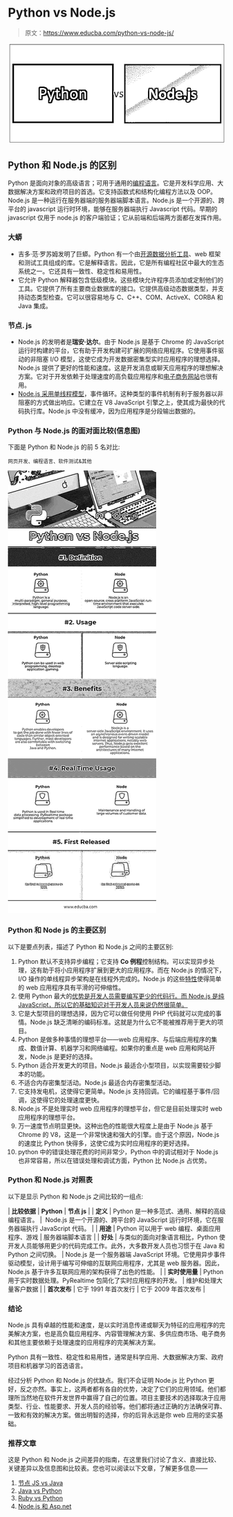 # Python vs Node.js

> 原文：<https://www.educba.com/python-vs-node-js/>

![Python vs Node.js](img/b71cb467523d179f9e9c4fa4c8500621.png)



## Python 和 Node.js 的区别

Python 是面向对象的高级语言；可用于通用的[编程语言](https://www.educba.com/what-is-a-programming-language/)。它是开发科学应用、大数据解决方案和政府项目的首选。它支持函数式和结构化编程方法以及 OOP。Node.js 是一种运行在服务器端的服务器端脚本语言。Node.js 是一个开源的、跨平台的 javascript 运行时环境，能够在服务器端执行 Javascript 代码。早期的 javascript 仅用于 node.js 的客户端验证；它从前端和后端两方面都在发挥作用。

### 大蟒

*   吉多·范·罗苏姆发明了巨蟒。Python 有一个由[开源数据分析工具](https://www.educba.com/free-data-analysis-tools/)、web 框架和测试工具组成的库。它是解释语言。因此，它是所有编程社区中最大的生态系统之一。它还具有一致性、稳定性和易用性。
*   它允许 Python 解释器包含低级模块。这些模块允许程序员添加或定制他们的工具。它提供了所有主要商业数据库的接口。它提供高级动态数据类型，并支持动态类型检查。它可以很容易地与 C、C++、COM、ActiveX、CORBA 和 Java 集成。

### 节点. js

*   Node.js 的发明者是**瑞安·达尔**。由于 Node.js 是基于 Chrome 的 JavaScript 运行时构建的平台，它有助于开发构建可扩展的网络应用程序。它使用事件驱动的非阻塞 I/O 模型，这使它成为开发数据密集型实时应用程序的理想选择。Node.js 提供了更好的性能和速度。这是开发消息或聊天应用程序的理想解决方案。它对于开发依赖于处理速度的高负载应用程序和[电子商务网站](https://www.educba.com/ecommerce-shopping-websites/)也很有用。
*   [Node.js 采用单线程模型](https://www.educba.com/node-dot-js-commands/)，事件循环。这种类型的事件机制有利于服务器以非阻塞的方式做出响应。它建立在 V8 JavaScript 引擎之上，使其成为最快的代码执行库。Node.js 中没有缓冲，因为应用程序是分段输出数据的。

### Python 与 Node.js 的面对面比较(信息图)

下面是 Python 和 Node.js 的前 5 名对比:

<small>网页开发、编程语言、软件测试&其他</small>

![Python vs Node.js Infographics](img/e99795cb9db97c6ce287eea5390bda9d.png)



### Python 和 Node js 的主要区别

以下是要点列表，描述了 Python 和 Node.js 之间的主要区别:

1.  Python 默认不支持异步编程；它支持 **Co 例程**控制结构。可以实现异步处理，这有助于将小应用程序扩展到更大的应用程序。而在 Node.js 的情况下，I/O 操作的单线程异步架构是在线程外完成的。Node.js 的这些[特性](https://www.educba.com/features-of-node-js/)使得简单的 web 应用程序具有平滑的可伸缩性。
2.  使用 Python 最大的[优势是开发人员需要编写更少的代码行。而 Node.js 是纯 JavaScript，所以它的基础知识对于开发人员来说仍然很简单。](https://www.educba.com/advantages-of-python/)
3.  它是大型项目的理想选择，因为它可以做任何使用 PHP 代码就可以完成的事情。Node.js 缺乏清晰的编码标准。这就是为什么它不能被推荐用于更大的项目。
4.  Python 是做多种事情的理想平台——web 应用程序、与后端应用程序的集成、数值计算、机器学习和网络编程。如果你的重点是 web 应用和网站开发，Node.js 是更好的选择。
5.  Python 适合开发更大的项目。Node.js 最适合小型项目，以实现需要较少脚本的功能。
6.  不适合内存密集型活动。Node.js 最适合内存密集型活动。
7.  它支持发电机，这使得它更简单。Node.js 支持回调。它的编程基于事件/回调，这使得它的处理速度更快。
8.  Node.js 不是处理实时 web 应用程序的理想平台，但它是目前处理实时 web 应用程序的理想平台。
9.  万一速度节点明显更快。这种出色的性能很大程度上是由于 Node.js 基于 Chrome 的 V8，这是一个非常快速和强大的引擎。由于这个原因，Node.js 的速度比 Python 快得多，这使它成为实时应用程序的更好选择。
10.  python 中的错误处理花费的时间非常少，Python 中的调试相对于 Node.js 也非常容易，所以在错误处理和调试方面，Python 比 Node.js 占优势。

### Python 和 Node.js 对照表

以下是显示 Python 和 Node.js 之间比较的一组点:

| **比较依据** | **Python** | **节点 js** |
| **定义** | Python 是一种多范式、通用、解释的高级编程语言。 |  Node.js 是一个开源的、跨平台的 JavaScript 运行时环境，它在服务器端执行 JavaScript 代码。 |
| **用途** | Python 可以用于 web 编程、桌面应用程序、游戏 | 服务器端脚本语言 |
| **好处** | 与类似的面向对象语言相比，Python 使开发人员能够用更少的代码完成工作。此外，大多数开发人员也习惯于在 Java 和 Python 之间切换。 | Node.js 是一个服务器端 JavaScript 环境。它使用异步事件驱动模型，设计用于编写可伸缩的互联网应用程序，尤其是 web 服务器。因此，Node.js 基于许多互联网应用的架构获得了出色的性能。 |
| **实时使用量** | Python 用于实时数据处理。PyRealtime 包简化了实时应用程序的开发。 | 维护和处理大量客户数据 |
| **首次发布** | 它于 1991 年首次发行 | 它于 2009 年首次发布 |

### 结论

Node.js 具有卓越的性能和速度，是以实时消息传递或聊天为特征的应用程序的完美解决方案，也是高负载应用程序、内容管理解决方案、多供应商市场、电子商务和其他主要依赖于处理速度的应用程序的完美解决方案。

Python 具有一致性、稳定性和易用性，通常是科学应用、大数据解决方案、政府项目和机器学习的首选语言。

经过分析 Python 和 Node.js 的优缺点。我们不会证明 Node.js 比 Python 更好，反之亦然。事实上，这两者都有各自的优势，决定了它们的应用领域。他们都理所当然地在软件开发世界中赢得了自己的位置。项目主要技术的选择取决于应用类型、行业、性能要求、开发人员的经验等。他们都将通过正确的方法确保可靠、一致和有效的解决方案。做出明智的选择，你的后背永远是你 web 应用的坚实基础。

### 推荐文章

这是 Python 和 Node.js 之间差异的指南，在这里我们讨论了含义、直接比较、关键差异以及信息图和比较表。您也可以阅读以下文章，了解更多信息——

1.  [节点 JS vs Java](https://www.educba.com/java-vs-node-js/)
2.  [Java vs Python](https://www.educba.com/java-vs-python/)
3.  [Ruby vs Python](https://www.educba.com/ruby-vs-python/)
4.  [Node.js 和 Asp.net](https://www.educba.com/node-js-vs-asp-net/)





